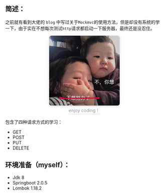 ## 简述：

之前就有看到大佬的 `blog` 中写过关于`Mockmvc`的使用方法，但是却没有系统的学一下，由于实在不想每次测试`http`请求都启动一下服务器，最终还是没忍住。

<center>
    <img style="border-radius: 0.5125em;
    box-shadow: 0 2px 4px 0 rgba(34,36,38,.12),0 2px 10px 0 rgba(34,36,38,.08);"
    src="../../images/1546595420415.png">
    <br>
    <div style="color:orange; border-bottom: 1px solid #d9d9d9;
    display: inline-block;
    color: #999;
    padding: 2px;">enjoy coding！</div>
</center>

包含了四种请求方式的学习：

- GET
- POST
- PUT
- DELETE

## 环境准备（myself）：

- Jdk 8
- Springboot 2.0.5
- Lombok 1.18.2